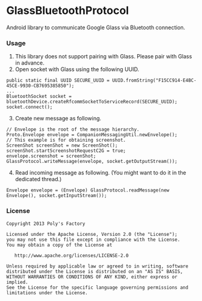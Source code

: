GlassBluetoothProtocol
================

Android library to communicate Google Glass via Bluetooth connection.

### Usage

1. This library does not support pairing with Glass. Please pair with Glass in advance.
2. Open socket with Glass using the following UUID.

  ```
public static final UUID SECURE_UUID = UUID.fromString("F15CC914-E4BC-45CE-9930-CB7695385850");
...
BluetoothSocket socket = bluetoothDevice.createRfcommSocketToServiceRecord(SECURE_UUID);
socket.connect();
  ```

3. Create new message as following.

  ```
// Envelope is the root of the message hierarchy.
Proto.Envelope envelope = CompanionMessagingUtil.newEnvelope();
// This example is for obtaining screenshot.
ScreenShot screenShot = new ScreenShot();
screenShot.startScreenshotRequestC2G = true;
envelope.screenshot = screenShot;
GlassProtocol.writeMessage(envelope, socket.getOutputStream());
  ```

4. Read incoming message as following. (You might want to do it in the dedicated thread.)

  ```
Envelope envelope = (Envelope) GlassProtocol.readMessage(new Envelope(), socket.getInputStream());
  ```

### License
```
Copyright 2013 Poly's Factory

Licensed under the Apache License, Version 2.0 (the "License");
you may not use this file except in compliance with the License.
You may obtain a copy of the License at

   http://www.apache.org/licenses/LICENSE-2.0

Unless required by applicable law or agreed to in writing, software
distributed under the License is distributed on an "AS IS" BASIS,
WITHOUT WARRANTIES OR CONDITIONS OF ANY KIND, either express or implied.
See the License for the specific language governing permissions and
limitations under the License.
```
